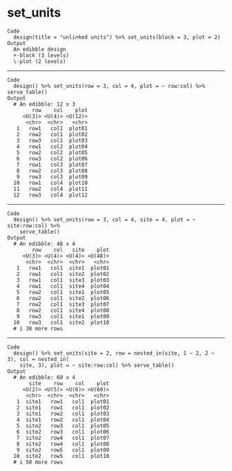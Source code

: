 # set_units

    Code
      design(title = "unlinked units") %>% set_units(block = 3, plot = 2)
    Output
      An edibble design
      +-block (3 levels)
      \-plot (2 levels)

---

    Code
      design() %>% set_units(row = 3, col = 4, plot = ~ row:col) %>% serve_table()
    Output
      # An edibble: 12 x 3
            row    col    plot
         <U(3)> <U(4)> <U(12)>
          <chr>  <chr>   <chr>
       1   row1   col1  plot01
       2   row2   col1  plot02
       3   row3   col1  plot03
       4   row1   col2  plot04
       5   row2   col2  plot05
       6   row3   col2  plot06
       7   row1   col3  plot07
       8   row2   col3  plot08
       9   row3   col3  plot09
      10   row1   col4  plot10
      11   row2   col4  plot11
      12   row3   col4  plot12

---

    Code
      design() %>% set_units(row = 3, col = 4, site = 4, plot = ~ site:row:col) %>%
        serve_table()
    Output
      # An edibble: 48 x 4
            row    col   site    plot
         <U(3)> <U(4)> <U(4)> <U(48)>
          <chr>  <chr>  <chr>   <chr>
       1   row1   col1  site1  plot01
       2   row1   col1  site2  plot02
       3   row1   col1  site3  plot03
       4   row1   col1  site4  plot04
       5   row2   col1  site1  plot05
       6   row2   col1  site2  plot06
       7   row2   col1  site3  plot07
       8   row2   col1  site4  plot08
       9   row3   col1  site1  plot09
      10   row3   col1  site2  plot10
      # i 38 more rows

---

    Code
      design() %>% set_units(site = 2, row = nested_in(site, 1 ~ 2, 2 ~ 3), col = nested_in(
        site, 3), plot = ~ site:row:col) %>% serve_table()
    Output
      # An edibble: 60 x 4
           site    row    col    plot
         <U(2)> <U(5)> <U(6)> <U(60)>
          <chr>  <chr>  <chr>   <chr>
       1  site1   row1   col1  plot01
       2  site1   row1   col1  plot02
       3  site1   row2   col1  plot03
       4  site1   row2   col1  plot04
       5  site2   row3   col1  plot05
       6  site2   row3   col1  plot06
       7  site2   row4   col1  plot07
       8  site2   row4   col1  plot08
       9  site2   row5   col1  plot09
      10  site2   row5   col1  plot10
      # i 50 more rows

